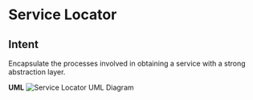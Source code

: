 # Service Locator 
## Intent
Encapsulate the processes involved in obtaining a service with a strong abstraction layer.




**UML**
![Service Locator UML Diagram](../../resources/servicelocator_pattern_uml_diagram.jpg)
